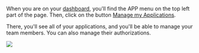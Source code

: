When you are on your [dashboard](https://www.algolia.com/dashboard), you'll find the APP menu on the top left part of the page. Then, click on the button [Manage my Applications](https://www.algolia.com/applications).

There, you'll see all of your applications, and you'll be able to manage your team members. You can also manage their authorizations.

![](https://s3.amazonaws.com/helpscout.net/docs/assets/557c2386e4b01a224b42b2b3/images/55e021799033600a295288a1/file-u58emQ03b0.png)